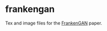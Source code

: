 # frankengan

Tex and image files for the [FrankenGAN](http://geometry.cs.ucl.ac.uk/projects/2018/frankengan/) paper.
